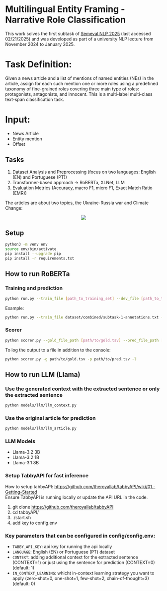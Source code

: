 # Multilingual Entity Framing - Narrative Role Classification

This work solves the first subtask of [Semeval NLP 2025](https://propaganda.math.unipd.it/semeval2025task10/) (last accessed 02/21/2025) and was developed as part of a university NLP lecture from November 2024 to January 2025.

# Task Definition: 
Given a news article and a list of mentions of named entities (NEs) in the article, assign for each such mention one or more roles using a predefined taxonomy of fine-grained roles covering three main type of roles: protagonists, antagonists, and innocent. This is a multi-label multi-class text-span classification task.

# Input:
- News Article
- Entity mention
- Offset

## Tasks
1. Dataset Analysis and Preprocessing (focus on two languages: English (EN) and Portuguese (PT))
2. Transformer-based approach -> RoBERTa, XLNet, LLM
3. Evaluation Metrics (Accuracy, macro F1, micro F1, Exact Match Ratio (EMR))


The articles are about two topics, the Ukraine-Russia war and Climate Change:
<p align="center">
  <img src="images/wordcloud.png">
</p>

## Setup
```bash
python3 -m venv env
source env/bin/activate
pip install --upgrade pip
pip install -r requirements.txt
```
## How to run RoBERTa
### Training and prediction
```bash
python run.py --train_file [path_to_training_set] --dev_file [path_to_test_set] --output_dir [path_to_logging_dir] --model_name [architecture]
```
Example:
```bash
python run.py --train_file dataset/combined/subtask-1-annotations.txt --dev_file dataset/dev_4_december/EN/subtask-1-annotations.txt --output_dir output/RoBERTa/EN --model_name roberta
```
### Scorer
```bash
python scorer.py --gold_file_path [path/to/gold.tsv] --pred_file_path [path/to/pred.tsv]
```
To log the output to a file in addition to the console:
```bash
python scorer.py -g path/to/gold.tsv -p path/to/pred.tsv -l
```

## How to run LLM (Llama)
### Use the generated context with the extracted sentence or only the extracted sentence
```bash
python models/llm/llm_context.py
```
### Use the original article for prediction
```bash
python models/llm/llm_article.py
```

### LLM Models
- Llama-3.2 3B
- Llama-3.2 1B
- Llama-3.1 8B

### Setup TabbyAPI for fast inference
How to setup tabbyAPI: https://github.com/theroyallab/tabbyAPI/wiki/01.-Getting-Started \
Ensure TabbyAPI is running locally or update the API URL in the code.
1. git clone https://github.com/theroyallab/tabbyAPI
2. cd tabbyAPI/
3. ./start.sh
4. add key to config.env

### Key parameters that can be configured in config/config.env:

- `TABBY_API_KEY`: api key for running the api locally
- `LANGUAGE`: English (EN) or Portuguese (PT) dataset
- `CONTEXT`: adding additional context for the extracted sentence (CONTEXT=1) or just using the sentence for prediction (CONTEXT=0) (default: 1)
- `IN_CONTEXT_LEARNING`: whicht in-context learning strategy you want to apply (zero-shot=0, one-shot=1, few-shot=2, chain-of-thought=3) (default: 0)
